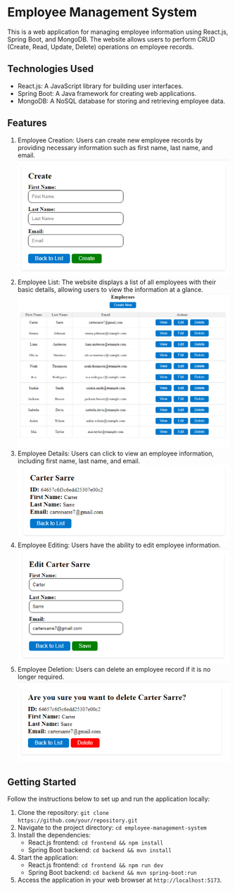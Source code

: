 # Employee Management System

This is a web application for managing employee information using React.js, Spring Boot, and MongoDB. The website allows users to perform CRUD (Create, Read, Update, Delete) operations on employee records.

## Technologies Used

- React.js: A JavaScript library for building user interfaces.
- Spring Boot: A Java framework for creating web applications.
- MongoDB: A NoSQL database for storing and retrieving employee data.

## Features

1. Employee Creation: Users can create new employee records by providing necessary information such as first name, last name, and email.
![Screenshot](/images/create.png)
3. Employee List: The website displays a list of all employees with their basic details, allowing users to view the information at a glance.
![Screenshot](/images/viewEmployees.png)
5. Employee Details: Users can click to view an employee information, including first name, last name, and email.
![Screenshot](/images/viewEmployee.png)
7. Employee Editing: Users have the ability to edit employee information.
![Screenshot](/images/edit.png)
9. Employee Deletion: Users can delete an employee record if it is no longer required.
![Screenshot](/images/delete.png)


## Getting Started

Follow the instructions below to set up and run the application locally:

1. Clone the repository: `git clone https://github.com/your/repository.git`
2. Navigate to the project directory: `cd employee-management-system`
3. Install the dependencies:
   - React.js frontend: `cd frontend && npm install`
   - Spring Boot backend: `cd backend && mvn install`
4. Start the application:
   - React.js frontend: `cd frontend && npm run dev`
   - Spring Boot backend: `cd backend && mvn spring-boot:run`
5. Access the application in your web browser at `http://localhost:5173`.
